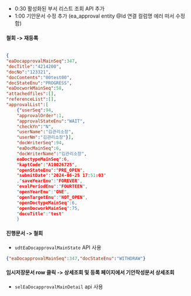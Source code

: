 
- 0:30 활성화된 부서 리스트 조회 API 추가
- 1:00 기안문서 수정 추가 (ea_approval entity @Id 연결 컬럼명 에러 떠서 수정함)


#### 철회 -> 재등록

```json

{
"eaDocapprovalMainSeq":347,
"docTitle":"4214200",
"docNo":"123321",
"docContents":"00test00",
"docStateEnu":"PROGRESS",
"eaDocworkMainSeq":58,
"attachedfiles":[],
"referenceList":[],
"approvalList":[
	{"userSeq":94,
	"approvalOrder":1,
	"approvalStateEnu":"WAIT",
	"checkYn":"N",
	"userName":"김관리소장",
	"userNm":"김관리소장"}],
	"docWriterSeq":94,
	"eaDocMainSeq":6,
	"docWriterName":"김관리소장",
	eaDoctypeMainSeq":6,
	"kaptCode":"A10026725",
	"openStateEnu":"PRE_OPEN",
	"submitDate":"2024-06-25 17:51:03"
	,"saveYearEnu":"FOREVER",
	"evalPeriodEnu":"FOURTEEN",
	"openYearEnu":"ONE",
	"openTargetEnu":"NOT_OPEN",
	"openDoctypeMainSeq":6,
	"openDocworkMainSeq":75,
	"docuTitle":"test"
	}


```


#### 진행문서 -> 철회

- `udtEaDocapprovalMainState` API 사용
```json
{"eaDocapprovalMainSeq":347,"docStateEnu":"WITHDRAW"}
```

#### 임시저장문서 row 클릭 -> 상세조회 및 등록 페이지에서 기안작성문서 상세조회

- `selEaDocapprovalMainDetail` api 사용

